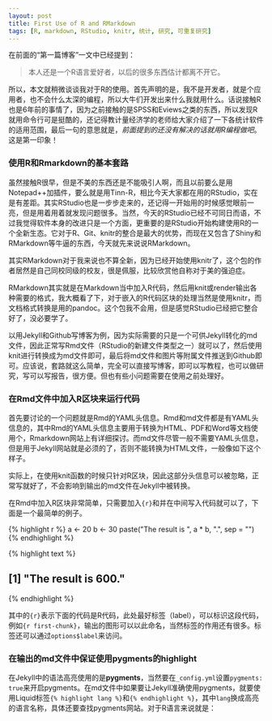 ```yaml
---
layout: post
title: First Use of R and RMarkdown
tags: [R, markdown, RStudio, knitr, 统计, 研究, 可重复研究]
---
```


在前面的“第一篇博客”一文中已经提到：

> 本人还是一个R语言爱好者，以后的很多东西估计都离不开它。

所以，本文就稍微谈谈我对于R的使用。首先声明的是，我不是开发者，就是个应用者，也不会什么太深的编程，所以大牛们开发出来什么我就用什么。话说接触R也是6年前的事情了，因为之前接触的是SPSS和Eviews之类的东西，所以发现R就用命令行可是挺酷的，还记得教计量经济学的老师给大家介绍了一下各统计软件的适用范围，最后一句的意思就是，*前面提到的还没有解决的话就用R编程做吧*。这是第一印象！

### 使用R和Rmarkdown的基本套路

虽然接触R很早，但是不美的东西还是不能吸引人啊，而且以前要么是用Notepad++加插件，要么就是用Tinn-R，相比今天大家都在用的RStudio，实在是有差距。其实RStudio也是一步步走来的，还记得一开始用的时候感觉眼前一亮，但是用着用着就发现问题很多。当然，今天的RStudio已经不可同日而语，不过我觉得软件本身的改进只是一个方面，更重要的是RStudio开始构建使用R的一个全新生态。它对于R、Git、knitr的整合是最大的优势，而现在又包含了Shiny和RMarkdown等牛逼的东西，今天就先来说说RMarkdown。

其实RMarkdown对于我来说也不算全新，因为已经开始使用knitr了，这个包的作者居然是自己同校同级的校友，很是佩服，比较欣赏他自称对于美的强迫症。

RMarkdown其实就是在Markdown当中加入R代码，然后用knit或render输出各种需要的格式，我大概看了下，对于嵌入的R代码区块的处理当然是使用knitr，而文档格式转换是用的pandoc。这个包我不会用，但是感觉RStudio已经把它整合好了，没必要学了。

以用Jekyll和Github写博客为例，因为实际需要的只是一个可供Jekyll转化的md文件，因此正常写Rmd文件（RStudio的新建文件类型之一）就可以了，然后使用knit进行转换成为md文件即可，最后将md文件和图片等附属文件推送到Github即可。应该说，套路就这么简单，完全可以直接写博客，即可以写教程，也可以做研究，写可以写报告，很方便。但也有些小问题需要在使用之前处理好。

### 在Rmd文件中加入R区块来运行代码

首先要讨论的一个问题就是Rmd的YAML头信息。Rmd和md文件都是有YAML头信息的，其中Rmd的YAML头信息主要用于转换为HTML、PDF和Word等文档使用个，Rmarkdown网站上有详细探讨。而md文件尽管一般不需要YAML头信息，但是用于Jekyll网站就是必须的了，否则不能转换为HTML文件，一般像如下这个样子。

实际上，在使用knit函数的时候只针对R区块，因此这部分头信息可以被忽略，正常写就好了，不会影响到输出的md文件在Jekyll中被转换。

在Rmd中加入R区块非常简单，只需要加入`{r}`和并在中间写入代码就可以了，下面是一个最简单的例子。


{% highlight r %}
a <- 20
b <- 30
paste("The result is ", a * b, ".", sep = "")
{% endhighlight %}



{% highlight text %}
## [1] "The result is 600."
{% endhighlight %}


其中的`{r}`表示下面的代码是R代码，此处最好标签（label），可以标识这段代码，例如`{r first-chunk}`，输出的图形可以以此命名，当然标签的作用还有很多。标签还可以通过`options$label`来访问。

### 在输出的md文件中保证使用pygments的highlight

在Jekyll中的语法高亮使用的是**pygments**，当然要在`_config.yml`设置`pygments: true`来开启pygments。在md文件中如果要让Jekyll准确使用pygments，就要使用Liquid标签`{% highlight lang %}`和`{% endhighlight %}`，其中`lang`换成高亮的语言名称，具体还要查找pygments网站。对于R语言来说就是：

